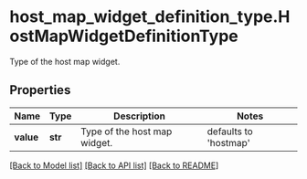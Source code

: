 # host_map_widget_definition_type.HostMapWidgetDefinitionType

Type of the host map widget.
## Properties
Name | Type | Description | Notes
------------ | ------------- | ------------- | -------------
**value** | **str** | Type of the host map widget. | defaults to 'hostmap'

[[Back to Model list]](../README.md#documentation-for-models) [[Back to API list]](../README.md#documentation-for-api-endpoints) [[Back to README]](../README.md)


